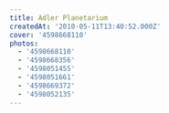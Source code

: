 ```yaml
---
title: Adler Planetarium
createdAt: '2010-05-11T13:40:52.000Z'
cover: '4598668110'
photos:
  - '4598668110'
  - '4598668356'
  - '4598051455'
  - '4598051661'
  - '4598669372'
  - '4598052135'
---
```


